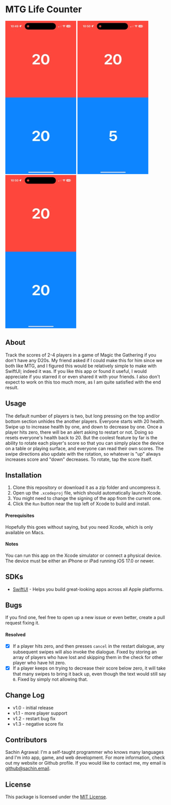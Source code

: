 # MTG Life Counter

![demo1](demo1.gif)
![demo2](demo2.gif)
![demo3](demo3.gif)

## About
Track the scores of 2-4 players in a game of Magic the Gathering if you don't have any D20s. My friend asked if I could make this for him since we both like MTG, and I figured this would be relatively simple to make with SwiftUI; indeed it was. If you like this app or found it useful, I would appreciate if you starred it or even shared it with your friends. I also don't expect to work on this too much more, as I am quite satisfied with the end result.

## Usage
The default number of players is two, but long pressing on the top and/or bottom section unhides the another players. Everyone starts with 20 health. Swipe up to increase health by one, and down to decrease by one. Once a player hits zero, there will be an alert asking to restart or not. Doing so resets everyone's health back to 20. But the coolest feature by far is the ability to rotate each player's score so that you can simply place the device on a table or playing surface, and everyone can read their own scores. The swipe directions also update with the rotation, so whatever is "up" always increases score and "down" decreases. To rotate, tap the score itself.

## Installation
1. Clone this repository or download it as a zip folder and uncompress it.
2. Open up the `.xcodeproj` file, which should automatically launch Xcode.
3. You might need to change the signing of the app from the current one.
4. Click the `Run` button near the top left of Xcode to build and install.

#### Prerequisites
Hopefully this goes without saying, but you need Xcode, which is only available on Macs.

#### Notes
You can run this app on the Xcode simulator or connect a physical device. <br>
The device must be either an iPhone or iPad running iOS 17.0 or newer. <br>

## SDKs
* [SwiftUI](https://developer.apple.com/xcode/swiftui/) - Helps you build great-looking apps across all Apple platforms.

## Bugs
If you find one, feel free to open up a new issue or even better, create a pull request fixing it. 

#### Resolved
- [x] If a player hits zero, and then presses `cancel` in the restart dialogue, any subsequent swipes will also invoke the dialogue. Fixed by storing an array of players who have lost and skipping them in the check for other player who have hit zero.
- [x] If a player keeps on trying to decrease their score below zero, it will take that many swipes to bring it back up, even though the text would still say `0`. Fixed by simply not allowing that.

## Change Log
* v1.0 - initial release
* v1.1 - more player support
* v1.2 - restart bug fix
* v1.3 - negative score fix

## Contributors
Sachin Agrawal: I'm a self-taught programmer who knows many languages and I'm into app, game, and web development. For more information, check out my website or Github profile. If you would like to contact me, my email is [github@sachin.email](mailto:github@sachin.email).

## License
This package is licensed under the [MIT License](LICENSE.txt).
